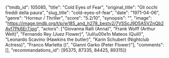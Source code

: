 {"tmdb_id": 105085, "title": "Cold Eyes of Fear", "original_title": "Gli occhi freddi della paura", "slug_title": "cold-eyes-of-fear", "date": "1971-04-06", "genre": "Horreur / Thriller", "score": "5.2/10", "synopsis": "", "image": "https://image.tmdb.org/t/p/w185_and_h278_bestv2/7VSScJ9D5ASVZnQb2Ayf7Pk6Er7.jpg", "actors": ["Giovanna Ralli (Anna)", "Frank Wolff (Arthur Welt)", "Fernando Rey (Juez Flower)", "Juli\u00e1n Mateos (Quill)", "Leonardo Scavino (Hawkins the butler)", "Karin Schubert (Nightclub Actress)", "Franco Marletta ()", "Gianni Garko (Peter Flower)"], "comments": [], "recommandations_id": [95375, 87335, 84425, 89315]}